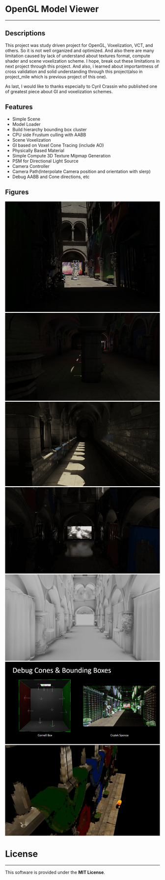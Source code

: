 # OpenGL Model Viewer
-------------------------------------
## Descriptions
This project was study driven project for OpenGL, Voxelization, VCT, and others. So it is not well organized and optimized.
And also there are many limitation caused by lack of understand about textures format, compute shader and scene voxelization scheme.
I hope, break out these limitations in next project through this project. And also, i learned about importantness of cross validation and solid understanding through this project(also in project_mile which is previous project of this one).

As last, I would like to thanks especially to Cyril Crassin who published one of greatest piece about GI and voxelization schemes.

## Features
* Simple Scene
* Model Loader
* Build hierarchy bounding box cluster
* CPU side Frustum culling with AABB
* Scene Voxelization
* GI based on Voxel Cone Tracing (include AO)
* Physically Based Material
* Simple Compute 3D Texture Mipmap Generation
* PSM for Directional Light Source
* Camera Controller
* Camera Path(Interpolate Camera position and orientation with slerp)
* Debug AABB and Cone directions, etc

## Figures
![VCT_GI_0](Figures/VCT_GI_0.png)
![VCT_GI_1](Figures/VCT_GI_1.png)
![VCT_GI_2](Figures/VCT_with_smooth_surface_material.png)
![VCT_GI_3](Figures/VCT_self_emitted_object.png)
![VCT_AO](Figures/VCT_AO.png)
![VCT_DEBUG](Figures/Debug.png)
![VOXELIZATION](Figures/Voxelization.png)

# License
-------------------------------------
This software is provided under the **MIT License**.
